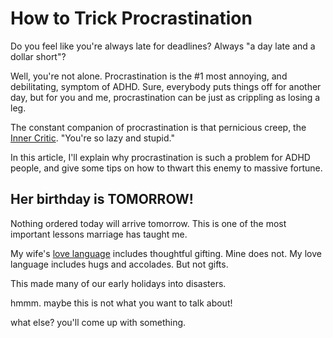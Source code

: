 How to Trick Procrastination
============================

Do you feel like you're always late for deadlines?  Always "a day late and a dollar short"?

Well, you're not alone.  Procrastination is the #1 most annoying, and debilitating, symptom of ADHD.  Sure, everybody puts things off for another day, but for you and me, procrastination can be just as crippling as losing a leg.

The constant companion of procrastination is that pernicious creep, the [Inner Critic](LINK).  "You're so lazy and stupid."

In this article, I'll explain why procrastination is such a problem for ADHD people, and give some tips on how to thwart this enemy to massive fortune.

## Her birthday is TOMORROW!

Nothing ordered today will arrive tomorrow.  This is one of the most important lessons marriage has taught me.

My wife's [love language](LINK) includes thoughtful gifting.  Mine does not.  My love language includes hugs and accolades.  But not gifts.

This made many of our early holidays into disasters.  

hmmm.  maybe this is not what you want to talk about!

what else?  you'll come up with something.
